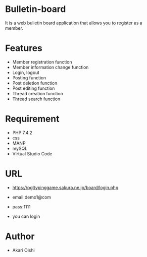 # Bulletin-board
It is a web bulletin board application that allows you to register as a member.

# Features
* Member registration function
* Member information change function
* Login, logout
* Posting function
* Post deletion function
* Post editing function
* Thread creation function
* Thread search function

# Requirement

* PHP 7.4.2
* css
* MANP
* mySQL
* Virtual Studio Code

# URL

* https://pgltypinggame.sakura.ne.jp/board/login.php

* email:demo1@com
* pass:1111
* you can login

# Author

* Akari Oishi

